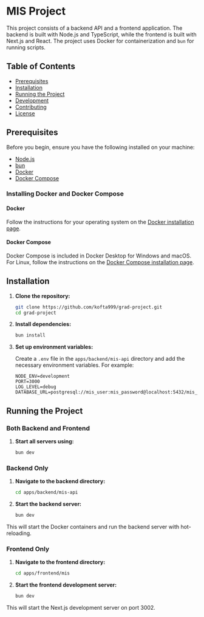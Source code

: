 # MIS Project

This project consists of a backend API and a frontend application. The backend is built with Node.js and TypeScript, while the frontend is built with Next.js and React. The project uses Docker for containerization and `bun` for running scripts.

## Table of Contents

- [Prerequisites](#prerequisites)
- [Installation](#installation)
- [Running the Project](#running-the-project)
- [Development](#development)
- [Contributing](#contributing)
- [License](#license)

## Prerequisites

Before you begin, ensure you have the following installed on your machine:

- [Node.js](https://nodejs.org/)
- [bun](https://bun.sh/)
- [Docker](https://www.docker.com/)
- [Docker Compose](https://docs.docker.com/compose/)

### Installing Docker and Docker Compose

#### Docker

Follow the instructions for your operating system on the [Docker installation page](https://docs.docker.com/get-docker/).

#### Docker Compose

Docker Compose is included in Docker Desktop for Windows and macOS. For Linux, follow the instructions on the [Docker Compose installation page](https://docs.docker.com/compose/install/).

## Installation

1. **Clone the repository:**

   ```sh
   git clone https://github.com/kofta999/grad-project.git
   cd grad-project
   ```

2. **Install dependencies:**

   ```sh
   bun install
   ```

3. **Set up environment variables:**

   Create a `.env` file in the `apps/backend/mis-api` directory and add the necessary environment variables. For example:

   ```env
   NODE_ENV=development
   PORT=3000
   LOG_LEVEL=debug
   DATABASE_URL=postgresql://mis_user:mis_password@localhost:5432/mis_db
   ```

## Running the Project

### Both Backend and Frontend

1. **Start all servers using:**

   ```sh
   bun dev
   ```
   

### Backend Only

1. **Navigate to the backend directory:**

   ```sh
   cd apps/backend/mis-api
   ```

2. **Start the backend server:**

   ```sh
   bun dev
   ```
This will start the Docker containers and run the backend server with hot-reloading.

### Frontend Only

1. **Navigate to the frontend directory:**

   ```sh
   cd apps/frontend/mis
   ```

2. **Start the frontend development server:**

   ```sh
   bun dev
   ```
   
   
This will start the Next.js development server on port 3002.
